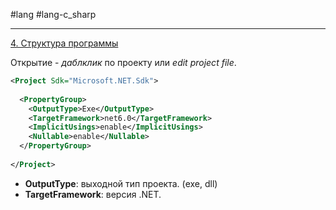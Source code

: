 #lang #lang-c_sharp

---
[4. Структура программы](1.%20Languages/C-sharp/0.%20Введение/0.%20Введение%20в%20NET/4.%20Структура%20программы.md)

Открытие - *даблклик* по проекту или *edit project file*.

```xml
<Project Sdk="Microsoft.NET.Sdk">
 
  <PropertyGroup>
    <OutputType>Exe</OutputType>
    <TargetFramework>net6.0</TargetFramework>
    <ImplicitUsings>enable</ImplicitUsings>
    <Nullable>enable</Nullable>
  </PropertyGroup>
 
</Project>
```

- **OutputType**: выходной тип проекта. (exe, dll)
- **TargetFramework**: версия .NET.